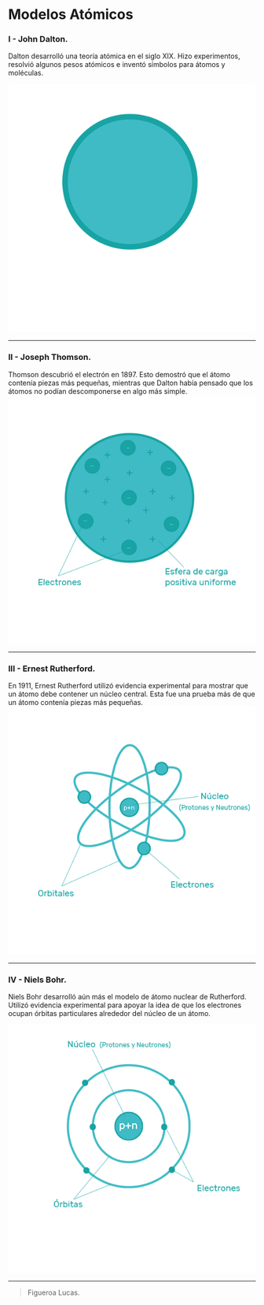 # Modelos Atómicos

### I - John Dalton.
Dalton desarrolló una teoría atómica en el siglo XIX. Hizo experimentos, resolvió algunos pesos atómicos e inventó símbolos para átomos y moléculas.

![Modelo Atómico de Dalton.](https://github.com/Humboldti/Escuela/blob/master/modelos-atomicos/Modelo_de_Dalton.png?raw=true)

---

 ###  II - Joseph Thomson. 
Thomson descubrió el electrón en 1897. Esto demostró que el átomo contenía piezas más pequeñas, mientras que
 Dalton había pensado que los átomos no podían descomponerse en algo más simple.
 ![Modelo Atómico de Thomson.](https://github.com/Humboldti/Escuela/blob/master/modelos-atomicos/Modelo_de_Thomson.png?raw=true)

---
### III - Ernest Rutherford.

En 1911, Ernest Rutherford utilizó evidencia experimental para mostrar que un átomo debe contener un núcleo central. Esta fue una prueba más de que un átomo contenía piezas más pequeñas.
![Modelo Atómico de Rutherford.](https://github.com/Humboldti/Escuela/blob/master/modelos-atomicos/Modelo_de_Rutherford.png?raw=true)

---
### IV - Niels Bohr.

Niels Bohr desarrolló aún más el modelo de átomo nuclear de Rutherford. Utilizó evidencia experimental para apoyar la idea de que los electrones ocupan órbitas particulares alrededor del núcleo de un átomo.

![Modelo Atómico de Bohr.](https://github.com/Humboldti/Escuela/blob/master/modelos-atomicos/Modelo_de_Bohr.png?raw=true)

---

> Figueroa Lucas.
